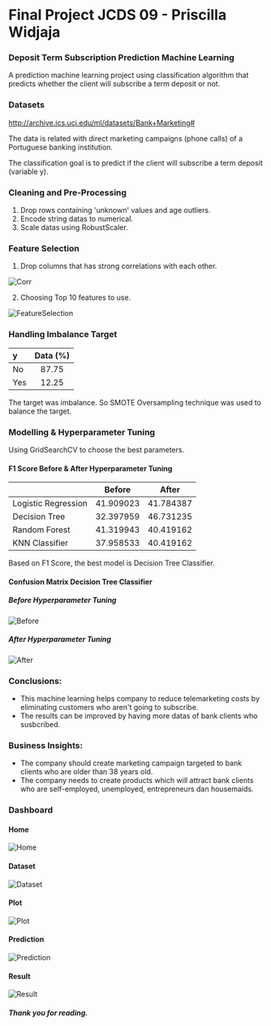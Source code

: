 # Final Project JCDS 09 - Priscilla Widjaja

### Deposit Term Subscription Prediction Machine Learning

A prediction machine learning project using classification algorithm that predicts whether the client will subscribe a term deposit or not.

### Datasets

http://archive.ics.uci.edu/ml/datasets/Bank+Marketing#

The data is related with direct marketing campaigns (phone calls) of a Portuguese banking institution.

The classification goal is to predict if the client will subscribe a term deposit (variable y).


### Cleaning and Pre-Processing

1. Drop rows containing 'unknown' values and age outliers.
2. Encode string datas to numerical.
3. Scale datas using RobustScaler.

### Feature Selection

1. Drop columns that has strong correlations with each other.

![Corr](/Images/Corr.png)

2. Choosing Top 10 features to use.

![FeatureSelection](/Images/FeatureSelection.png)

### Handling Imbalance Target

| y | Data (%) |
|:-|:-:|
| No | 87.75 |
| Yes | 12.25 |

The target was imbalance. So SMOTE Oversampling technique was used to balance the target.

### Modelling & Hyperparameter Tuning

Using GridSearchCV to choose the best parameters.

#### F1 Score Before & After Hyperparameter Tuning

|           |  Before  | After |
|:-|:-:|:-:|
| Logistic Regression | 41.909023 | 41.784387 |
| Decision Tree | 32.397959 | 46.731235 |
| Random Forest | 41.319943 | 40.419162 |
| KNN Classifier | 37.958533 | 40.419162 |

Based on F1 Score, the best model is Decision Tree Classifier.

#### Confusion Matrix Decision Tree Classifier

##### Before Hyperparameter Tuning

![Before](/Images/Before.png)

##### After Hyperparameter Tuning

![After](/Images/After.png)

### Conclusions:
- This machine learning helps company to reduce telemarketing costs by eliminating customers who aren't going to subscribe.
- The results can be improved by having more datas of bank clients who susbcribed.


### Business Insights:

- The company should create marketing campaign targeted to bank clients who are older than 38 years old.
- The company needs to create products which will attract bank clients who are self-employed, unemployed, entrepreneurs dan housemaids.

### Dashboard

#### Home

![Home](/Images/Home.png)

#### Dataset

![Dataset](/Images/Dataset.png)

#### Plot

![Plot](/Images/Visualization.png)

#### Prediction

![Prediction](/Images/Prediction.png)

#### Result

![Result](/Images/Result.png)

##### Thank you for reading.
